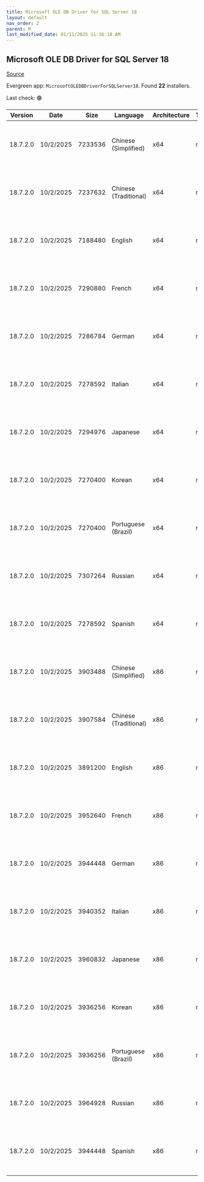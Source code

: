 ```yaml
---
title: Microsoft OLE DB Driver for SQL Server 18
layout: default
nav_order: 2
parent: M
last_modified_date: 01/11/2025 11:36:18 AM
---
```


## Microsoft OLE DB Driver for SQL Server 18

[Source](https://learn.microsoft.com/en-us/sql/connect/oledb/release-notes-for-oledb-driver-for-sql-server?view=sql-server-ver16#previous-releases)

Evergreen app: `MicrosoftOLEDBDriverForSQLServer18`. Found **22** installers.

Last check: 🟢

| Version  | Date      | Size    | Language              | Architecture | Type | URI                                                                                                                                                                                                                                          |
| -------- | --------- | ------- | --------------------- | ------------ | ---- | -------------------------------------------------------------------------------------------------------------------------------------------------------------------------------------------------------------------------------------------- |
| 18.7.2.0 | 10/2/2025 | 7233536 | Chinese (Simplified)  | x64          | msi  | [https://download.microsoft.com/download/2/6/1/2613c841-cf12-4ba3-b0f8-50dcc195faa4/zh-CN/18.7.2.0/x64/msoledbsql.msi](https://download.microsoft.com/download/2/6/1/2613c841-cf12-4ba3-b0f8-50dcc195faa4/zh-CN/18.7.2.0/x64/msoledbsql.msi) |
| 18.7.2.0 | 10/2/2025 | 7237632 | Chinese (Traditional) | x64          | msi  | [https://download.microsoft.com/download/2/6/1/2613c841-cf12-4ba3-b0f8-50dcc195faa4/zh-TW/18.7.2.0/x64/msoledbsql.msi](https://download.microsoft.com/download/2/6/1/2613c841-cf12-4ba3-b0f8-50dcc195faa4/zh-TW/18.7.2.0/x64/msoledbsql.msi) |
| 18.7.2.0 | 10/2/2025 | 7188480 | English               | x64          | msi  | [https://download.microsoft.com/download/2/6/1/2613c841-cf12-4ba3-b0f8-50dcc195faa4/en-US/18.7.2.0/x64/msoledbsql.msi](https://download.microsoft.com/download/2/6/1/2613c841-cf12-4ba3-b0f8-50dcc195faa4/en-US/18.7.2.0/x64/msoledbsql.msi) |
| 18.7.2.0 | 10/2/2025 | 7290880 | French                | x64          | msi  | [https://download.microsoft.com/download/2/6/1/2613c841-cf12-4ba3-b0f8-50dcc195faa4/fr-FR/18.7.2.0/x64/msoledbsql.msi](https://download.microsoft.com/download/2/6/1/2613c841-cf12-4ba3-b0f8-50dcc195faa4/fr-FR/18.7.2.0/x64/msoledbsql.msi) |
| 18.7.2.0 | 10/2/2025 | 7286784 | German                | x64          | msi  | [https://download.microsoft.com/download/2/6/1/2613c841-cf12-4ba3-b0f8-50dcc195faa4/de-DE/18.7.2.0/x64/msoledbsql.msi](https://download.microsoft.com/download/2/6/1/2613c841-cf12-4ba3-b0f8-50dcc195faa4/de-DE/18.7.2.0/x64/msoledbsql.msi) |
| 18.7.2.0 | 10/2/2025 | 7278592 | Italian               | x64          | msi  | [https://download.microsoft.com/download/2/6/1/2613c841-cf12-4ba3-b0f8-50dcc195faa4/it-IT/18.7.2.0/x64/msoledbsql.msi](https://download.microsoft.com/download/2/6/1/2613c841-cf12-4ba3-b0f8-50dcc195faa4/it-IT/18.7.2.0/x64/msoledbsql.msi) |
| 18.7.2.0 | 10/2/2025 | 7294976 | Japanese              | x64          | msi  | [https://download.microsoft.com/download/2/6/1/2613c841-cf12-4ba3-b0f8-50dcc195faa4/ja-JP/18.7.2.0/x64/msoledbsql.msi](https://download.microsoft.com/download/2/6/1/2613c841-cf12-4ba3-b0f8-50dcc195faa4/ja-JP/18.7.2.0/x64/msoledbsql.msi) |
| 18.7.2.0 | 10/2/2025 | 7270400 | Korean                | x64          | msi  | [https://download.microsoft.com/download/2/6/1/2613c841-cf12-4ba3-b0f8-50dcc195faa4/ko-KR/18.7.2.0/x64/msoledbsql.msi](https://download.microsoft.com/download/2/6/1/2613c841-cf12-4ba3-b0f8-50dcc195faa4/ko-KR/18.7.2.0/x64/msoledbsql.msi) |
| 18.7.2.0 | 10/2/2025 | 7270400 | Portuguese (Brazil)   | x64          | msi  | [https://download.microsoft.com/download/2/6/1/2613c841-cf12-4ba3-b0f8-50dcc195faa4/pt-BR/18.7.2.0/x64/msoledbsql.msi](https://download.microsoft.com/download/2/6/1/2613c841-cf12-4ba3-b0f8-50dcc195faa4/pt-BR/18.7.2.0/x64/msoledbsql.msi) |
| 18.7.2.0 | 10/2/2025 | 7307264 | Russian               | x64          | msi  | [https://download.microsoft.com/download/2/6/1/2613c841-cf12-4ba3-b0f8-50dcc195faa4/ru-RU/18.7.2.0/x64/msoledbsql.msi](https://download.microsoft.com/download/2/6/1/2613c841-cf12-4ba3-b0f8-50dcc195faa4/ru-RU/18.7.2.0/x64/msoledbsql.msi) |
| 18.7.2.0 | 10/2/2025 | 7278592 | Spanish               | x64          | msi  | [https://download.microsoft.com/download/2/6/1/2613c841-cf12-4ba3-b0f8-50dcc195faa4/es-ES/18.7.2.0/x64/msoledbsql.msi](https://download.microsoft.com/download/2/6/1/2613c841-cf12-4ba3-b0f8-50dcc195faa4/es-ES/18.7.2.0/x64/msoledbsql.msi) |
| 18.7.2.0 | 10/2/2025 | 3903488 | Chinese (Simplified)  | x86          | msi  | [https://download.microsoft.com/download/2/6/1/2613c841-cf12-4ba3-b0f8-50dcc195faa4/zh-CN/18.7.2.0/x86/msoledbsql.msi](https://download.microsoft.com/download/2/6/1/2613c841-cf12-4ba3-b0f8-50dcc195faa4/zh-CN/18.7.2.0/x86/msoledbsql.msi) |
| 18.7.2.0 | 10/2/2025 | 3907584 | Chinese (Traditional) | x86          | msi  | [https://download.microsoft.com/download/2/6/1/2613c841-cf12-4ba3-b0f8-50dcc195faa4/zh-TW/18.7.2.0/x86/msoledbsql.msi](https://download.microsoft.com/download/2/6/1/2613c841-cf12-4ba3-b0f8-50dcc195faa4/zh-TW/18.7.2.0/x86/msoledbsql.msi) |
| 18.7.2.0 | 10/2/2025 | 3891200 | English               | x86          | msi  | [https://download.microsoft.com/download/2/6/1/2613c841-cf12-4ba3-b0f8-50dcc195faa4/en-US/18.7.2.0/x86/msoledbsql.msi](https://download.microsoft.com/download/2/6/1/2613c841-cf12-4ba3-b0f8-50dcc195faa4/en-US/18.7.2.0/x86/msoledbsql.msi) |
| 18.7.2.0 | 10/2/2025 | 3952640 | French                | x86          | msi  | [https://download.microsoft.com/download/2/6/1/2613c841-cf12-4ba3-b0f8-50dcc195faa4/fr-FR/18.7.2.0/x86/msoledbsql.msi](https://download.microsoft.com/download/2/6/1/2613c841-cf12-4ba3-b0f8-50dcc195faa4/fr-FR/18.7.2.0/x86/msoledbsql.msi) |
| 18.7.2.0 | 10/2/2025 | 3944448 | German                | x86          | msi  | [https://download.microsoft.com/download/2/6/1/2613c841-cf12-4ba3-b0f8-50dcc195faa4/de-DE/18.7.2.0/x86/msoledbsql.msi](https://download.microsoft.com/download/2/6/1/2613c841-cf12-4ba3-b0f8-50dcc195faa4/de-DE/18.7.2.0/x86/msoledbsql.msi) |
| 18.7.2.0 | 10/2/2025 | 3940352 | Italian               | x86          | msi  | [https://download.microsoft.com/download/2/6/1/2613c841-cf12-4ba3-b0f8-50dcc195faa4/it-IT/18.7.2.0/x86/msoledbsql.msi](https://download.microsoft.com/download/2/6/1/2613c841-cf12-4ba3-b0f8-50dcc195faa4/it-IT/18.7.2.0/x86/msoledbsql.msi) |
| 18.7.2.0 | 10/2/2025 | 3960832 | Japanese              | x86          | msi  | [https://download.microsoft.com/download/2/6/1/2613c841-cf12-4ba3-b0f8-50dcc195faa4/ja-JP/18.7.2.0/x86/msoledbsql.msi](https://download.microsoft.com/download/2/6/1/2613c841-cf12-4ba3-b0f8-50dcc195faa4/ja-JP/18.7.2.0/x86/msoledbsql.msi) |
| 18.7.2.0 | 10/2/2025 | 3936256 | Korean                | x86          | msi  | [https://download.microsoft.com/download/2/6/1/2613c841-cf12-4ba3-b0f8-50dcc195faa4/ko-KR/18.7.2.0/x86/msoledbsql.msi](https://download.microsoft.com/download/2/6/1/2613c841-cf12-4ba3-b0f8-50dcc195faa4/ko-KR/18.7.2.0/x86/msoledbsql.msi) |
| 18.7.2.0 | 10/2/2025 | 3936256 | Portuguese (Brazil)   | x86          | msi  | [https://download.microsoft.com/download/2/6/1/2613c841-cf12-4ba3-b0f8-50dcc195faa4/pt-BR/18.7.2.0/x86/msoledbsql.msi](https://download.microsoft.com/download/2/6/1/2613c841-cf12-4ba3-b0f8-50dcc195faa4/pt-BR/18.7.2.0/x86/msoledbsql.msi) |
| 18.7.2.0 | 10/2/2025 | 3964928 | Russian               | x86          | msi  | [https://download.microsoft.com/download/2/6/1/2613c841-cf12-4ba3-b0f8-50dcc195faa4/ru-RU/18.7.2.0/x86/msoledbsql.msi](https://download.microsoft.com/download/2/6/1/2613c841-cf12-4ba3-b0f8-50dcc195faa4/ru-RU/18.7.2.0/x86/msoledbsql.msi) |
| 18.7.2.0 | 10/2/2025 | 3944448 | Spanish               | x86          | msi  | [https://download.microsoft.com/download/2/6/1/2613c841-cf12-4ba3-b0f8-50dcc195faa4/es-ES/18.7.2.0/x86/msoledbsql.msi](https://download.microsoft.com/download/2/6/1/2613c841-cf12-4ba3-b0f8-50dcc195faa4/es-ES/18.7.2.0/x86/msoledbsql.msi) |
